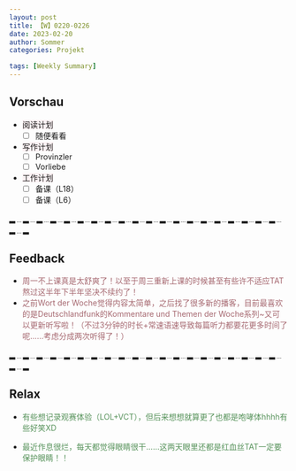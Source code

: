 ```yaml
---
layout: post
title: 【W】0220-0226
date: 2023-02-20
author: Sommer
categories: Projekt

tags: [Weekly Summary]
--- 
```



## Vorschau

- <font style="background:#fcf2f4">阅读计划</font>
  - [ ] 随便看看    
- <font style="background:#fcf2f4">写作计划</font>
  - [ ] Provinzler
  - [ ] Vorliebe
- <font style="background:#fcf2f4">工作计划</font>
  - [ ] 备课（L18）
  - [ ] 备课（L6）
 
▂﹍▂﹍▂﹍▂﹍▂﹍▂﹍▂﹍▂﹍▂﹍▂﹍▂﹍▂﹍▂﹍▂﹍▂﹍▂﹍▂﹍▂﹍▂﹍▂﹍▂﹍▂

## Feedback

- <font style="color:#a66870">周一不上课真是太舒爽了！以至于周三重新上课的时候甚至有些许不适应TAT熬过这半年下半年坚决不续约了！</font><br>
- <font style="color:#a66870">之前Wort der Woche觉得内容太简单，之后找了很多新的播客，目前最喜欢的是Deutschlandfunk的Kommentare und Themen der Woche系列~又可以更新听写啦！（不过3分钟的时长+常速语速导致每篇听力都要花更多时间了呢……考虑分成两次听得了！）</font><br>


▂﹍▂﹍▂﹍▂﹍▂﹍▂﹍▂﹍▂﹍▂﹍▂﹍▂﹍▂﹍▂﹍▂﹍▂﹍▂﹍▂﹍▂﹍▂﹍▂﹍▂﹍▂

## Relax

- <font style="color:#56925A">有些想记录观赛体验（LOL+VCT），但后来想想就算更了也都是咆哮体hhhh有些好笑XD</font><br>

- <font style="color:#56925A">最近作息很烂，每天都觉得眼睛很干……这两天眼里还都是红血丝TAT一定要保护眼睛！！</font><br>

